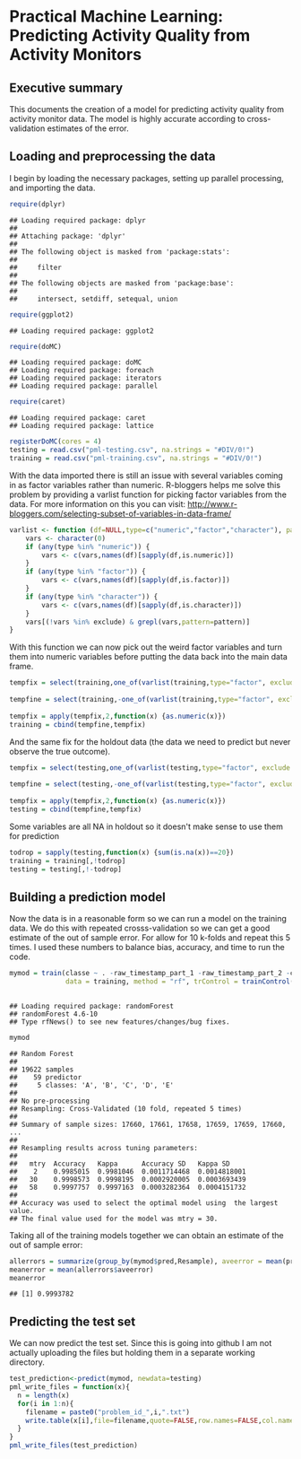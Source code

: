 # Practical Machine Learning: Predicting Activity Quality from Activity Monitors

## Executive summary
This documents the creation of a model for predicting activity quality from activity monitor data. The model is highly accurate according to cross-validation estimates of the error.

## Loading and preprocessing the data
I begin by loading the necessary packages, setting up parallel processing, and importing the data.


```r
require(dplyr)
```

```
## Loading required package: dplyr
## 
## Attaching package: 'dplyr'
## 
## The following object is masked from 'package:stats':
## 
##     filter
## 
## The following objects are masked from 'package:base':
## 
##     intersect, setdiff, setequal, union
```

```r
require(ggplot2)
```

```
## Loading required package: ggplot2
```

```r
require(doMC)
```

```
## Loading required package: doMC
## Loading required package: foreach
## Loading required package: iterators
## Loading required package: parallel
```

```r
require(caret)
```

```
## Loading required package: caret
## Loading required package: lattice
```

```r
registerDoMC(cores = 4)
testing = read.csv("pml-testing.csv", na.strings = "#DIV/0!")
training = read.csv("pml-training.csv", na.strings = "#DIV/0!")
```

With the data imported there is still an issue with several variables coming in as factor variables rather than numeric. R-bloggers helps me solve this problem by providing a varlist function for picking factor variables from the data. For more information on this you can visit: http://www.r-bloggers.com/selecting-subset-of-variables-in-data-frame/

```r
varlist <- function (df=NULL,type=c("numeric","factor","character"), pattern="", exclude=NULL) {
    vars <- character(0)
    if (any(type %in% "numeric")) {
        vars <- c(vars,names(df)[sapply(df,is.numeric)])
    }
    if (any(type %in% "factor")) {
        vars <- c(vars,names(df)[sapply(df,is.factor)])
    }  
    if (any(type %in% "character")) {
        vars <- c(vars,names(df)[sapply(df,is.character)])
    }  
    vars[(!vars %in% exclude) & grepl(vars,pattern=pattern)]
}
```

With this function we can now pick out the weird factor variables and turn them into numeric variables before putting the data back into the main data frame.

```r
tempfix = select(training,one_of(varlist(training,type="factor", exclude = c("user_name", "cvtd_timestamp",
                                                                             "new_window", "classe"))))
tempfine = select(training,-one_of(varlist(training,type="factor", exclude = c("user_name", "cvtd_timestamp",
                                                                             "new_window", "classe"))))
tempfix = apply(tempfix,2,function(x) {as.numeric(x)})
training = cbind(tempfine,tempfix)
```

And the same fix for the holdout data (the data we need to predict but never observe the true outcome).

```r
tempfix = select(testing,one_of(varlist(testing,type="factor", exclude = c("user_name", "cvtd_timestamp",
                                                                             "new_window"))))
tempfine = select(testing,-one_of(varlist(testing,type="factor", exclude = c("user_name", "cvtd_timestamp",
                                                                               "new_window"))))
tempfix = apply(tempfix,2,function(x) {as.numeric(x)})
testing = cbind(tempfine,tempfix)
```

Some variables are all NA in holdout so it doesn't make sense to use them for prediction

```r
todrop = sapply(testing,function(x) {sum(is.na(x))==20})
training = training[,!todrop]
testing = testing[,!-todrop]
```

## Building a prediction model
Now the data is in a reasonable form so we can run a model on the training data. We do this with repeated crosss-validation so we can get a good estimate of the out of sample error. For allow for 10 k-folds and repeat this 5 times. I used these numbers to balance bias, accuracy, and time to run the code.

```r
mymod = train(classe ~ . -raw_timestamp_part_1 -raw_timestamp_part_2 -cvtd_timestamp -new_window -num_window,
              data = training, method = "rf", trControl = trainControl(method = "repeatedcv", number = 10, repeats = 5
                                                                       , classProbs = TRUE, savePredictions = TRUE))
```

```
## Loading required package: randomForest
## randomForest 4.6-10
## Type rfNews() to see new features/changes/bug fixes.
```

```r
mymod
```

```
## Random Forest 
## 
## 19622 samples
##    59 predictor
##     5 classes: 'A', 'B', 'C', 'D', 'E' 
## 
## No pre-processing
## Resampling: Cross-Validated (10 fold, repeated 5 times) 
## 
## Summary of sample sizes: 17660, 17661, 17658, 17659, 17659, 17660, ... 
## 
## Resampling results across tuning parameters:
## 
##   mtry  Accuracy   Kappa      Accuracy SD   Kappa SD    
##    2    0.9985015  0.9981046  0.0011714468  0.0014818001
##   30    0.9998573  0.9998195  0.0002920005  0.0003693439
##   58    0.9997757  0.9997163  0.0003282364  0.0004151732
## 
## Accuracy was used to select the optimal model using  the largest value.
## The final value used for the model was mtry = 30.
```

Taking all of the training models together we can obtain an estimate of the out of sample error:

```r
allerrors = summarize(group_by(mymod$pred,Resample), aveerror = mean(pred == obs))
meanerror = mean(allerrors$aveerror)
meanerror
```

```
## [1] 0.9993782
```

## Predicting the test set
We can now predict the test set. Since this is going into github I am not actually uploading the files but holding them in a separate working directory.

```r
test_prediction<-predict(mymod, newdata=testing)
pml_write_files = function(x){
  n = length(x)
  for(i in 1:n){
    filename = paste0("problem_id_",i,".txt")
    write.table(x[i],file=filename,quote=FALSE,row.names=FALSE,col.names=FALSE)
  }
}
pml_write_files(test_prediction)
```

